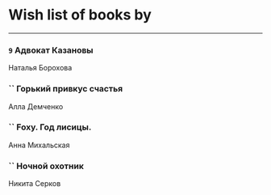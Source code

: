 # Wish list of books by [](https://ok.ru/profile/536771522733)
---

### `9` Адвокат Казановы
Наталья Борохова

### `` Горький привкус счастья
Алла Демченко

### `` Foxy. Год лисицы.
Анна Михальская

### `` Ночной охотник
Никита Серков

